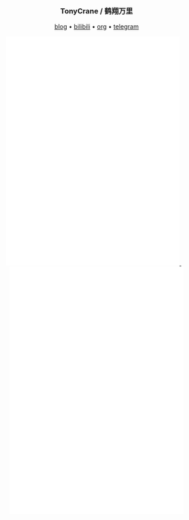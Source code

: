 <h3 align="center"> TonyCrane / 鹤翔万里</h3>

<p align="center">
  <a href="https://tonycrane.github.io/">blog</a> •
  <a href="https://space.bilibili.com/171431343">bilibili</a> •
  <a href="https://github.com/manim-kindergarten">org</a> •
  <a href="https://t.me/Tony_Crane">telegram</a>
</p>

<!-- ![Metrics](https://github.com/TonyCrane/TonyCrane/blob/master/github-metrics.svg) -->

<p align="center">
  <a href="https://github.com/TonyCrane">
    <img width="400" src="https://github.com/TonyCrane/TonyCrane/blob/master/metrics.left.svg" />
  </a>
  &emsp;
  <a href="https://github.com/TonyCrane">
    <img width="400" src="https://github.com/TonyCrane/TonyCrane/blob/master/metrics.right.svg" />
  </a>
</p>

<!-- 
My Projects:
- documentation for [manim](https://github.com/3b1b/manim)
- [manim_projects](https://github.com/TonyCrane/manim_projects): my videos made by manim
- [OI](https://github.com/TonyCrane/OI): my codes of studying Olympiad in Informatics
- [manim_sandbox](https://github.com/manim-kindergarten/manim_sandbox): some utils of manim
- [manim_document_zh](https://github.com/manim-kindergarten/manim_document_zh): a chinese document of manim
- [manim_action_renderer](https://github.com/manim-kindergarten/manim_action_renderer): a GitHub action to render manim videos -->

<!--
**Tony031218/Tony031218** is a ✨ _special_ ✨ repository because its `README.md` (this file) appears on your GitHub profile.

Here are some ideas to get you started:

- 🔭 I’m currently working on ...
- 🌱 I’m currently learning ...
- 👯 I’m looking to collaborate on ...
- 🤔 I’m looking for help with ...
- 💬 Ask me about ...
- 📫 How to reach me: ...
- 😄 Pronouns: ...
- ⚡ Fun fact: ...
-->
